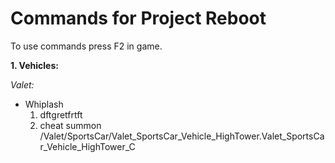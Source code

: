 # Commands for Project Reboot
To use commands press F2 in game.

**1. Vehicles:**

_Valet:_
- Whiplash
  1. dftgretfrtft
  2. cheat summon /Valet/SportsCar/Valet_SportsCar_Vehicle_HighTower.Valet_SportsCar_Vehicle_HighTower_C

